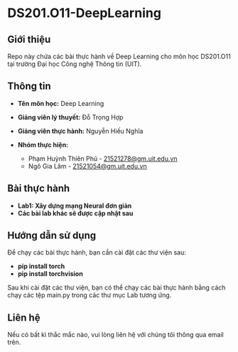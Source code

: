 # DS201.O11-DeepLearning

## Giới thiệu

Repo này chứa các bài thực hành về Deep Learning cho môn học DS201.O11 tại trường Đại học Công nghệ Thông tin (UIT).

## Thông tin

* **Tên môn học:** Deep Learning
* **Giảng viên lý thuyết:** Đỗ Trọng Hợp
* **Giảng viên thực hành:** Nguyễn Hiếu Nghĩa


* **Nhóm thực hiện:**
    * Phạm Huỳnh Thiên Phú - 21521278@gm.uit.edu.vn
    * Ngô Gia Lâm - 21521054@gm.uit.edu.vn

## Bài thực hành

* **Lab1: Xây dựng mạng Neural đơn giản**
* **Các bài lab khác sẽ được cập nhật sau**

## Hướng dẫn sử dụng

Để chạy các bài thực hành, bạn cần cài đặt các thư viện sau:

* **pip install torch**
* **pip install torchvision**

Sau khi cài đặt các thư viện, bạn có thể chạy các bài thực hành bằng cách chạy các tệp main.py trong các thư mục Lab tương ứng.

## Liên hệ

Nếu có bất kì thắc mắc nào, vui lòng liên hệ với chúng tôi thông qua email trên.
